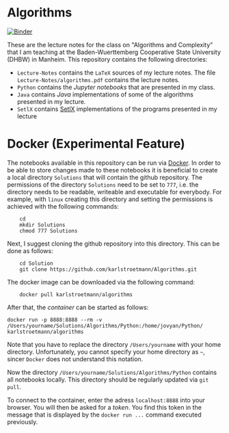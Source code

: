 Algorithms
==========
[![Binder](https://mybinder.org/badge_logo.svg)](https://mybinder.org/v2/gh/karlstroetmann/Algorithms/HEAD)

These are the lecture notes for the class on "Algorithms and Complexity" that I am teaching at
the Baden-Wuerttemberg Cooperative State University (DHBW) in Manheim.  This repository contains
the following directories:

* `Lecture-Notes` contains the `LaTeX` sources of my lecture notes.
   The file `Lecture-Notes/algorithms.pdf` contains the lecture notes.
* `Python` contains the *Jupyter notebooks* that are presented in my class.   
* `Java` contains *Java* implementations of some of the algorithms presented in my lecture.
* `SetlX` contains [SetlX](https://randoom.org/Software/SetlX/) implementations of the programs
  presented in my lecture
  
# Docker (Experimental Feature)

The notebooks available in this repository can be run via [Docker](https://www.docker.com).
In order to be able to store changes made to these notebooks it is beneficial to create a local
directory `Solutions` that will contain the github repository.
The permissions of the directory `Solutions` need to be set to `777`, i.e. the directory needs
to be readable, writeable and executable for everybody.
For example, with `linux` creating this directory and setting the permissions
is achieved with the following commands:
```
    cd
    mkdir Solutions
    chmod 777 Solutions
```
Next, I suggest cloning the github repository into this directory.  This can be done as follows:
```
    cd Solution
    git clone https://github.com/karlstroetmann/Algorithms.git
```
The docker image can be downloaded via the following command:
```
    docker pull karlstroetmann/algorithms
```
After that, the *container* can be started as follows:
```
docker run -p 8888:8888 --rm -v /Users/yourname/Solutions/Algorithms/Python:/home/jovyan/Python/ karlstroetmann/algorithms
```
Note that you have to replace the directory `/Users/yourname` with your home directory.
Unfortunately, you cannot specify your home directory as `~`, sincer `Docker` does not
understand this notation.

Now the directory `/Users/yourname/Solutions/Algorithms/Python` contains all notebooks locally.
This directory should be regularly updated via `git pull`. 

To connect to the container, enter the adress `localhost:8888` into your browser.
You will then be asked for a *token*.  You find this token in the message that is
displayed by the `docker run ...` command executed previously.